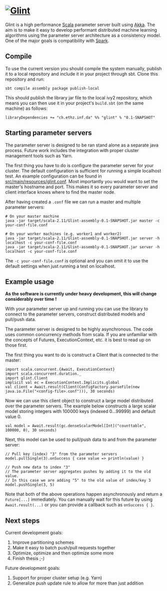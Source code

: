 # [![Glint](https://github.com/rjagerman/glint/wiki/images/glint-logo-small.png "Glint")](https://github.com/rjagerman/glint)
Glint is a high performance [Scala](http://www.scala-lang.org/) parameter server built using [Akka](http://akka.io/).
The aim is to make it easy to develop performant distributed machine learning algorithms using the parameter server architecture as a consistency model. One of the major goals is compatibility with [Spark](http://spark.apache.org/).

## Compile
To use the current version you should compile the system manually, publish it to a local repository and include it in your project through sbt. Clone this repository and run:

    sbt compile assembly package publish-local

This should publish the library jar file to the local ivy2 repository, which means you can then use it in your project's `build.sbt` (on the same machine) as follows:

    libraryDependencies += "ch.ethz.inf.da" %% "glint" % "0.1-SNAPSHOT"

## Starting parameter servers

The parameter server is designed to be ran stand alone as a separate java process. Future work includes the integration with proper cluster management tools such as Yarn.

The first thing you have to do is configure the parameter server for your cluster. The default configuration is sufficient for running a simple localhost test. An example configuration can be found in [src/main/resources/glint.conf](src/main/resources/glint.conf). Most importantly you would want to set the master's hostname and port. This makes it so every parameter server and client interface knows where to find the master node.

After having created a `.conf` file we can run a master and multiple parameter servers:

    # On your master machine
    java -jar target/scala-2.11/Glint-assembly-0.1-SNAPSHOT.jar master -c your-conf-file.conf

    # On your worker machines (e.g. worker1 and worker2)
    java -jar target/scala-2.11/Glint-assembly-0.1-SNAPSHOT.jar server -h localhost -c your-conf-file.conf
    java -jar target/scala-2.11/Glint-assembly-0.1-SNAPSHOT.jar server -h localhost -c your-conf-file.conf

The `-c your-conf-file.conf` is optional and you can omit it to use the default settings when just running a test on localhost. 

## Example usage

**As the software is currently under heavy development, this will change considerably over time !**

With your parameter server up and running you can use the library to connect to the parameter servers, construct distributed models and pull/push data.

The parameter server is designed to be highly asynchronous. The code uses common concurrency methods from scala. If you are unfamiliar with the concepts of Futures, ExecutionContext, etc. it is best to read up on those first.

The first thing you want to do is construct a Client that is connected to the master:

    import scala.concurrent.{Await, ExecutionContext}
    import scala.concurrent.duration._
    import glint.Client
    implicit val ec = ExecutionContext.Implicits.global
    val client = Await.result(Client(ConfigFactory.parseFile(new java.io.File("<config-file>.conf"))), 30 seconds)

Now we can use this client object to construct a large model distributed over the parameter servers. The example below constructs a large scalar model storing integers with 100000 keys (indexed 0...99999) and default value 0.

    val model = Await.result(gc.denseScalarModel[Int]("counttable", 100000, 0), 30 seconds)
    
Next, this model can be used to pull/push data to and from the parameter server:

    // Pull key (index) "3" from the parameter servers
    model.pullSingle(3).onSuccess { case value => println(value) }
    
    // Push new data to index "3"
    // The parameter server aggregates pushes by adding it to the old value.
    // In this case we are adding "5" to the old value of index/key 3
    model.pushSingle(3, 5)

Note that both of the above operations happen asynchronously and return a `Future[...]` immediately. You can manually wait for this future by using `Await.result(...)` or you can provide a callback such as `onSuccess { }`.

## Next steps

Current development goals:

1. Improve partitioning schemes
2. Make it easy to batch push/pull requests together
3. Optimize, optimize and then optimize some more
4. Finish thesis ;-)

Future development goals:

1. Support for proper cluster setup (e.g. Yarn)
2. Generalize push update rule to allow for more than just addition
